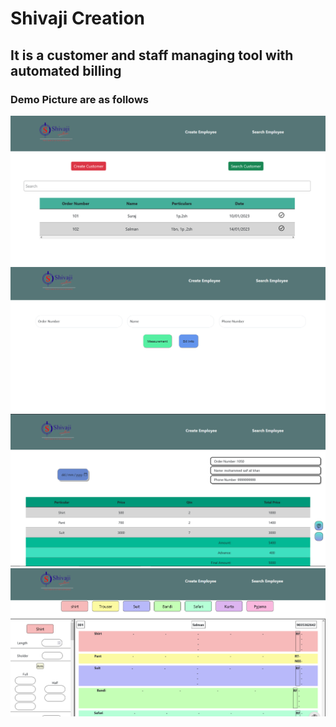 # Shivaji Creation

## It is a customer and staff managing tool with automated billing

### Demo Picture are as follows

![Home Page](readmeImages/home.PNG)
![Cutomer](readmeImages/customer.PNG)
![Bill Page](readmeImages/bill.PNG)
![Measurement Page](readmeImages/measurement.PNG)
